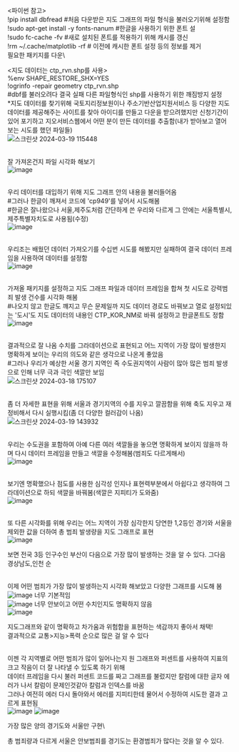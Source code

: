 <파이썬 참고>\
!pip install dbfread #처음 다운받은 지도 그래프의 파일 형식을 불러오기위해 설정함\
!sudo apt-get install -y fonts-nanum #한글을 사용하기 위한 폰트 설\
!sudo fc-cache -fv #새로 설치된 폰트를 적용하기 위해 캐시를 갱신\
!rm ~/.cache/matplotlib -rf # 이전에 캐시한 폰트 설정 등의 정보를 제거\
필요한 패키지를 다운\

<지도 데이터는 ctp_rvn.shp를 사용>\
%env SHAPE_RESTORE_SHX=YES\
!ogrinfo -repair geometry ctp_rvn.shp \
#dbf를 불러오려다 결국 실패 다른 파일형식인 shp를 사용하기 위한 깨짐방지 설정 \
*지도 데이터를 찾기위해 국토지리정보원이나 주소기반산업지원서비스 등 다양한 지도 데이터를 제공해주는 사이트를 찾아 아이디를 만들고 다운을 받으려했지만 신청기간이 있어 포기하고 지오서비스웹에서 어떤 분이 만든 데이터를 추출함(내가 받아보고 열어보는 시도를 했던 파일들)\
![스크린샷 2024-03-19 115448](https://github.com/pladata-encore/DE30-5-Crime/assets/163955122/d1ba7fe3-5ff8-4a38-9530-405400369718)

\
잘 가져온건지 파일 시각화 해보기\
![image](https://github.com/pladata-encore/DE30-5-Crime/assets/163955122/1ecb127d-b0b9-4987-b2f0-1ce773df51a1)

\
우리 데이터를 대입하기 위해 지도 그래프 안의 내용을 불러들어옴\
#그러나 한글이 깨져서 코드에 'cp949'를 넣어서 시도해봄\
#한글은 잘나왔으나 서울,제주도처럼 간단하게 쓴 우리와 다르게 그 안에는 서울특별시,제주특별자치도로 사용됨(수정)\
![image](https://github.com/pladata-encore/DE30-5-Crime/assets/163955122/57f045e2-c2aa-444a-81f8-f5ee336800b1)

\
우리조는 배웠던 데이터 가져오기를 수십번 시도를 해봤지만 실패하여 결국 데이터 프레임을 사용하여 데이터를 설정함\
![image](https://github.com/pladata-encore/DE30-5-Crime/assets/163955122/b17c681d-9412-4a84-b62f-6cfdda95ce41)

\
가져올 패키지를 설정하고 지도 그래프 파일과 데이터 프레임을 합쳐 첫 시도로 강력범죄 발생 건수를 시각화 해봄\
#나오지 않고 한글도 꺠지고 무슨 문제일까 지도 데이터 경로도 바꿔보고 열로 설정되있는 '도시'도 지도 데이터의 내용인 CTP_KOR_NM로 바꿔 설정하고 한글폰트도 정함\
![image](https://github.com/pladata-encore/DE30-5-Crime/assets/163955122/b34f456f-1371-4891-8e54-efc3a6f332d7)

\
결과적으로 잘 나옴 수치를 그라데이션으로 표현되고 어느 지역이 가장 많이 발생한지 명확하게 보이는 우리의 의도와 같은 생각으로 나온게 좋았음\
#그러나 우리가 예상한 서울 경기 지역인 즉 수도권지역이 사람이 많아 많은 범죄 발생으로 인해 너무 극과 극인 색깔만 보임\
![스크린샷 2024-03-18 175107](https://github.com/pladata-encore/DE30-5-Crime/assets/163955122/781975f6-156b-44f8-9e83-2434f9d77994)

\
좀 더 자세한 표현을 위해 서울과 경기지역의 수를 지우고 깔끔함을 위해 축도 지우고 재정비해서 다시 실행시킴(좀 더 다양한 컬러감이 나옴)\
![스크린샷 2024-03-19 143932](https://github.com/pladata-encore/DE30-5-Crime/assets/163955122/c94dd98b-274b-4656-92ea-e23a28b4d72e)

\
우리는 수도권을 포함하여 아예 다른 여러 색깔들을 놓으면 명확하게 보이지 않을까 하며 다시 데이터 프레임을 만들고 색깔을 수정해봄(범죄도 다르게해서)\
![image](https://github.com/pladata-encore/DE30-5-Crime/assets/163955122/188e6302-fc5b-4f5f-8205-868009db23ee)

\
보기엔 명확했으나 점도를 사용한 심각성 인지나 표현력부분에서 아쉽다고 생각하여 그라데이션으로 하되 색깔을 바꿔봄(색깔은 지피티가 도와줌)\
![image](https://github.com/pladata-encore/DE30-5-Crime/assets/163955122/75280470-72fd-4ad7-8595-491deaf6f687)

\
또 다른 시각화를 위해 우리는 어느 지역이 가장 심각한지 당연한 1,2등인 경기와 서울을 제외한 값을 더하여 총 범죄 발생량을 지도 그래프로 표현\
![image](https://github.com/pladata-encore/DE30-5-Crime/assets/163955122/66f6faf9-64ff-4c89-bf05-c477de0a8154)

보면 전국 3등 인구수인 부산이 다음으로 가장 많이 발생하는 것을 알 수 있다. 그다음 경상남도,인천 순

\
이제 어떤 범죄가 가장 많이 발생하는지 시각화 해보았고 다양한 그래프를 시도해 봄\
![image](https://github.com/pladata-encore/DE30-5-Crime/assets/163955122/c6a824c9-1268-4956-9f4b-04775e3351b1)
너무 기본적임\
![image](https://github.com/pladata-encore/DE30-5-Crime/assets/163955122/f8e34bdc-44d5-46d1-941a-981e4d7a3151)
너무 안보이고 어떤 수치인지도 명확하지 않음\
![image](https://github.com/pladata-encore/DE30-5-Crime/assets/163955122/4a148ebb-27f4-4cba-8b50-5fb213a03163)

지도그래프와 같이 명확하고 차가움과 위험함을 표현하는 색감까지 좋아서 채택!\
결과적으로 교통>지능>폭력 순으로 많은 걸 알 수 있다

\
이젠 각 지역별로 어떤 범죄가 많이 일어나는지 원 그래프와 퍼센트를 사용하여 지표의 크고 작음이 더 잘 나타낼 수 있도록 하기 위해\
데이터 프레임을 다시 불러 퍼센트 코드를 짜고 그래프를 불렀지만 칼럼에 대한 글자 에러가 나서 칼럼이 문제인것같아 칼럼과 인덱스를 바꿈\
그러나 여전히 에러 다시 돌아와서 에러를 지피티한테 물어서 수정하여 시도한 결과 고르게 표현됨\
![image](https://github.com/pladata-encore/DE30-5-Crime/assets/163955122/27bbf80c-a34d-431e-bdf1-599cd1a263e7)
![image](https://github.com/pladata-encore/DE30-5-Crime/assets/163955122/0ae0aff5-9f35-43dd-b273-e829f718c76e)

가장 많은 양의 경기도와 서울만 구현\

총 범죄량과 다르게 서울은 안보범죄를 경기도는 환경범죄가 많다는 것을 알 수 있다.
